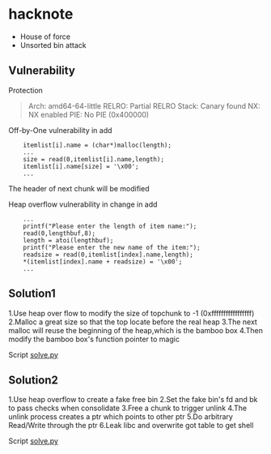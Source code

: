 # hacknote
- House of force
- Unsorted bin attack

## Vulnerability
Protection
>   Arch:     amd64-64-little
    RELRO:    Partial RELRO
    Stack:    Canary found
    NX:       NX enabled
    PIE:      No PIE (0x400000)



Off-by-One vulnerability in add
```
	itemlist[i].name = (char*)malloc(length);
	...
	size = read(0,itemlist[i].name,length);
	itemlist[i].name[size] = '\x00';
	...

```
The header of next chunk will be modified

Heap overflow vulnerability in change in add
```
	...
	printf("Please enter the length of item name:");
	read(0,lengthbuf,8);
	length = atoi(lengthbuf);
	printf("Please enter the new name of the item:");
	readsize = read(0,itemlist[index].name,length);
	*(itemlist[index].name + readsize) = '\x00';
	...
```



## Solution1
1.Use heap over flow to modify the size of topchunk to -1 (0xfffffffffffffffff)
2.Malloc a great size so that the top locate before the real heap
3.The next malloc will reuse the beginning of the heap,which is the bamboo box
4.Then modify the bamboo box's function pointer to magic

Script [solve.py](./solve_house_of_force.py)

## Solution2
1.Use heap overflow to create a fake free bin
2.Set the fake bin's fd and bk to pass checks when consolidate
3.Free a chunk to trigger unlink
4.The unlink process creates a ptr which points to other ptr
5.Do arbitrary Read/Write through the ptr
6.Leak libc and overwrite got table to get shell


Script [solve.py](./solve_unlink.py)


